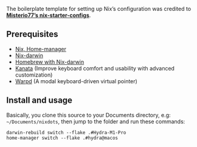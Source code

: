 The boilerplate template for setting up Nix’s configuration was credited to **[Misterio77’s nix-starter-configs](https://github.com/Misterio77/nix-starter-configs)**.

## Prerequisites
* [Nix, Home-manager](https://nixos.org/)
* [Nix-darwin](https://github.com/LnL7/nix-darwin)
* [Homebrew with Nix-darwin](https://davi.sh/blog/2024/01/nix-darwin/)
* [Kanata](https://github.com/jtroo/kanata) (Improve keyboard comfort and usability with advanced customization)
* [Warpd](https://github.com/rvaiya/warpd) (A modal keyboard-driven virtual pointer)


## Install and usage
Basically, you clone this source to your Documents directory, e.g: <code>~/Documents/nixdots</code>,  then jump to the folder and run these commands:
```
darwin-rebuild switch --flake .#Hydra-M1-Pro
home-manager switch --flake .#hydra@macos
```